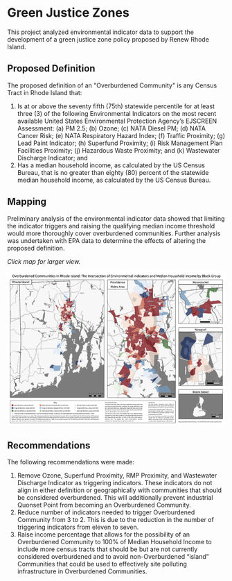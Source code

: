 # Green Justice Zones

This project analyzed environmental indicator data to support the development of a green justice zone policy proposed by Renew Rhode Island.

## Proposed Definition

The proposed definition of an "Overburdened Community" is any Census Tract in Rhode Island that:
1. Is at or above the seventy fifth (75th) statewide percentile for at least three (3) of the following Environmental Indicators on the most recent available United States Environmental Protection Agency’s EJSCREEN Assessment: (a) PM 2.5; (b) Ozone; (c) NATA Diesel PM; (d) NATA Cancer Risk; (e) NATA Respiratory Hazard Index; (f) Traffic Proximity; (g) Lead Paint Indicator; (h) Superfund Proximity; (i) Risk Management Plan Facilities Proximity; (j) Hazardous Waste Proximity; and (k) Wastewater Discharge Indicator; and
2. Has a median household income, as calculated by the US Census Bureau, that is no greater than eighty (80) percent of the statewide median household income, as calculated by the US Census Bureau.

## Mapping

Preliminary analysis of the environmental indicator data showed that limiting the indicator triggers and raising the qualifying median income threshold would more thoroughly cover overburdened communities. Further analysis was undertaken with EPA data to determine the effects of altering the proposed definition.

_Click map for larger view._

[![Overburdened Communities](overburdened_communities.png)](overburdened_communities.pdf)

## Recommendations

The following recommendations were made:

1. Remove Ozone, Superfund Proximity, RMP Proximity, and Wastewater Discharge Indicator as triggering indicators. These indicators do not align in either definition or geographically with communities that should be considered overburdened. This will additionally prevent industrial Quonset Point from becoming an Overburdened Community.
2. Reduce number of indicators needed to trigger Overburdened Community from 3 to 2. This is due to the reduction in the number of triggering indicators from eleven to seven.
3. Raise income percentage that allows for the possibility of an Overburdened Community to 100% of Median Household Income to include more census tracts that should be but are not currently considered overburdened and to avoid non-Overburdened “island” Communities that could be used to effectively site polluting infrastructure in Overburdened Communities.